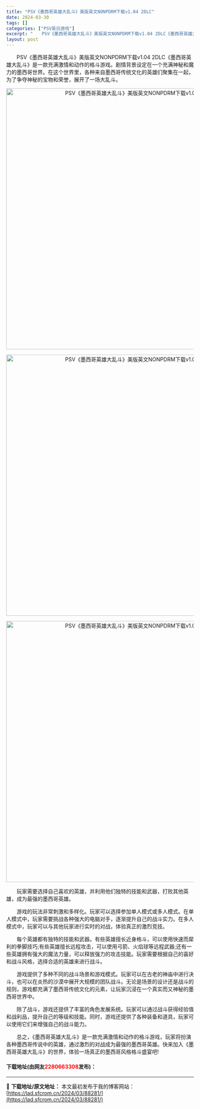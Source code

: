 ```yaml
---
title: "PSV《墨西哥英雄大乱斗》美版英文NONPDRM下载v1.04 2DLC"
date: 2024-03-30
tags: []
categories: ["PSV英日游戏"]
excerpt: "　　PSV《墨西哥英雄大乱斗》美版英文NONPDRM下载v1.04 2DLC《墨西哥英雄大乱斗》是一款充满激情和动作的格斗游戏。剧情背景设定在一个充满神秘和魔力的墨西哥世界。在这个世界里，各种来自墨西哥传统文化的英雄们聚集在一起，为了争夺神秘的宝物和荣誉，展开了一场大乱斗。 　　玩家需要选择自己喜欢&hellip;"
layout: post
---
```


 <p>　　PSV《墨西哥英雄大乱斗》美版英文NONPDRM下载v1.04 2DLC《墨西哥英雄大乱斗》是一款充满激情和动作的格斗游戏。剧情背景设定在一个充满神秘和魔力的墨西哥世界。在这个世界里，各种来自墨西哥传统文化的英雄们聚集在一起，为了争夺神秘的宝物和荣誉，展开了一场大乱斗。</p> <p align="center"><img align="" border="0" src="https://lad.sfcrom.cn/wp-content/uploads/2024/03/20240330_66077fe80f34a.webp" width="700" alt="PSV《墨西哥英雄大乱斗》美版英文NONPDRM下载v1.04 2DLC" /></p> <p align="center"><img align="" border="0" src="https://lad.sfcrom.cn/wp-content/uploads/2024/03/20240330_66077fe86f078.webp" width="700" alt="PSV《墨西哥英雄大乱斗》美版英文NONPDRM下载v1.04 2DLC" /></p> <p align="center"><img align="" border="0" src="https://lad.sfcrom.cn/wp-content/uploads/2024/03/20240330_66077fe8ddff2.webp" width="700" alt="PSV《墨西哥英雄大乱斗》美版英文NONPDRM下载v1.04 2DLC" /></p> <p>　　玩家需要选择自己喜欢的英雄，并利用他们独特的技能和武器，打败其他英雄，成为最强的墨西哥英雄。</p> <p>　　游戏的玩法非常刺激和多样化。玩家可以选择参加单人模式或多人模式。在单人模式中，玩家需要挑战各种强大的电脑对手，逐渐提升自己的战斗实力。在多人模式中，玩家可以与其他玩家进行实时的对战，体验真正的激烈竞技。</p> <p>　　每个英雄都有独特的技能和武器。有些英雄擅长近身格斗，可以使用快速而犀利的拳脚技巧;有些英雄擅长远程攻击，可以使用弓箭、火焰球等远程武器;还有一些英雄拥有强大的魔法力量，可以释放强力的攻击技能。玩家需要根据自己的喜好和战斗风格，选择合适的英雄来进行战斗。</p> <p>　　游戏提供了多种不同的战斗场景和游戏模式。玩家可以在古老的神庙中进行决斗，也可以在炎热的沙漠中展开大规模的团队战斗。无论是场景的设计还是战斗的规则，游戏都充满了墨西哥传统文化的元素，让玩家沉浸在一个真实而又神秘的墨西哥世界中。</p> <p>　　除了战斗，游戏还提供了丰富的角色发展系统。玩家可以通过战斗获得经验值和战利品，提升自己的等级和技能。同时，游戏还提供了各种装备和道具，玩家可以使用它们来增强自己的战斗能力。</p> <p>　　总之，《墨西哥英雄大乱斗》是一款充满激情和动作的格斗游戏，玩家将扮演各种墨西哥传说中的英雄，通过激烈的对战成为最强的墨西哥英雄。快来加入《墨西哥英雄大乱斗》的世界，体验一场真正的墨西哥风格格斗盛宴吧!</p> <p><h4>下载地址(由网友<font color="red">2280663308</font>发布)：</h4></p> 

---
📖 **下载地址/原文地址：** 本文最初发布于我的博客网站：[https://lad.sfcrom.cn/2024/03/88281/](https://lad.sfcrom.cn/2024/03/88281/)
